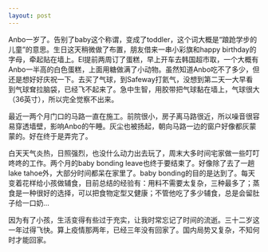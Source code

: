 ```yaml
---
layout: post
---
```


Anbo一岁了。告别了baby这个称谓，变成了toddler，这个词大概是“踉跄学步的儿童”的意思。生日这天稍微做了布置，朋友借来一串小彩旗和happy birthday的字母，牵起贴在墙上。El提前两周订了蛋糕，早上开车去韩国超市取，一个大概有Anbo一半高的白色蛋糕，上面用糖做满了小动物。虽然知道Anbo吃不了多少，但还是想好好庆祝一下。去买了气球，到Safeway打氦气，没想到第二天一大早看到气球耷拉脑袋，已经飞不起来了。急中生智，用胶带把气球黏在墙上，气球很大（36英寸），所以完全觉察不出来。

最近一两个月门口的马路一直在施工。前院很小，房子离马路很近，所以噪音很容易穿透墙壁，影响Anbo的午睡。灰尘也被扬起，朝向马路一边的窗户好像都灰蒙蒙的。好在终于是弄完了。

白天天气炎热，日照强烈，也没什么动力出去玩了，周末大多时间宅家做一些叮叮咚咚的工作。两个月的baby bonding leave也终于要结束了。好像除了去了一趟lake tahoe外，大部分时间都呆在家里了。baby bonding的目的是达到了。每天变着花样给小孩做辅食，目前总结的经验有：用料不需要太复杂，三种最多了；蒸食是一种很好的选择，可以把食物定型又健康；不管他吃了多少辅食，总是会留肚子给一口奶...

因为有了小孩，生活变得有些过于充实，让我时常忘记了时间的流逝。三十二岁这一年过得飞快。算上疫情那两年，已经三年没有回家了。国内局势又复杂，不知何时才能回家。
